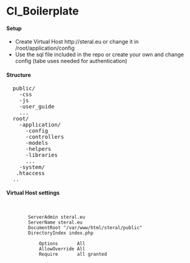 # CI_Boilerplate
<h4>Setup</h4>
<ul>
  <li>Create Virtual Host http://steral.eu or change it in /root/application/config</li>
  <li>Use the sql file included in the repo or create your own and change config (tabe uses needed for authentication)</li>
</ul>

<h4>Structure</h4>
<pre>
  public/
    -css
    -js
    -user_guide
    ...
  root/ 
    -application/
      -config
      -controllers
      -models
      -helpers
      -libraries
      ...
    -system/
   .htaccess
  ..
</pre>
<h4>Virtual Host settings</h4>
<pre>
  <code>
    <VirtualHost *:80>
        ServerAdmin steral.eu
        ServerName steral.eu
        DocumentRoot "/var/www/html/steral/public"
        DirectoryIndex index.php
        <Directory "/var/www/html/steral.eu/public">
            Options       All
            AllowOverride All
            Require       all granted
        </Directory>
    </VirtualHost>
  </code>
</pre>